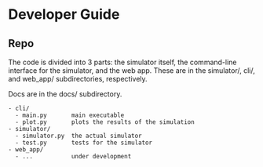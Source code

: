 # Developer Guide

## Repo

The code is divided into 3 parts: the simulator itself, the command-line
interface for the simulator, and the web app. These are in the simulator/,
cli/, and web_app/ subdirectories, respectively.

Docs are in the docs/ subdirectory.

```
- cli/
  - main.py       main executable
  - plot.py       plots the results of the simulation
- simulator/
  - simulator.py  the actual simulator
  - test.py       tests for the simulator
- web_app/
  - ...           under development
```
